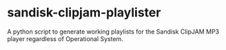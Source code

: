 # sandisk-clipjam-playlister
A python script to generate working playlists for the Sandisk ClipJAM MP3 player regardless of Operational System.
